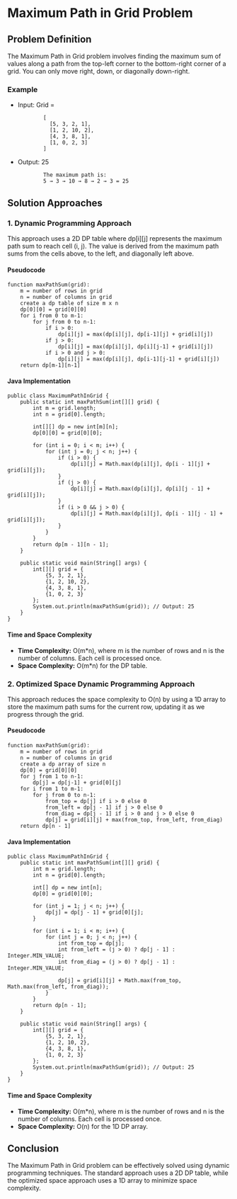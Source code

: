 Maximum Path in Grid Problem
============================

Problem Definition
------------------

The Maximum Path in Grid problem involves finding the maximum sum of values along a path from the top-left corner to the bottom-right corner of a grid. You can only move right, down, or diagonally down-right.

### Example

*   Input: Grid =
    
        
                [
                  [5, 3, 2, 1],
                  [1, 2, 10, 2],
                  [4, 3, 8, 1],
                  [1, 0, 2, 3]
                ]
                
    
*   Output: 25
    
        
                The maximum path is:
                5 → 3 → 10 → 8 → 2 → 3 = 25
                
    

Solution Approaches
-------------------

### 1\. Dynamic Programming Approach

This approach uses a 2D DP table where dp\[i\]\[j\] represents the maximum path sum to reach cell (i, j). The value is derived from the maximum path sums from the cells above, to the left, and diagonally left above.

#### Pseudocode

    function maxPathSum(grid):
        m = number of rows in grid
        n = number of columns in grid
        create a dp table of size m x n
        dp[0][0] = grid[0][0]
        for i from 0 to m-1:
            for j from 0 to n-1:
                if i > 0:
                    dp[i][j] = max(dp[i][j], dp[i-1][j] + grid[i][j])
                if j > 0:
                    dp[i][j] = max(dp[i][j], dp[i][j-1] + grid[i][j])
                if i > 0 and j > 0:
                    dp[i][j] = max(dp[i][j], dp[i-1][j-1] + grid[i][j])
        return dp[m-1][n-1]
    

#### Java Implementation

    public class MaximumPathInGrid {
        public static int maxPathSum(int[][] grid) {
            int m = grid.length;
            int n = grid[0].length;
    
            int[][] dp = new int[m][n];
            dp[0][0] = grid[0][0];
    
            for (int i = 0; i < m; i++) {
                for (int j = 0; j < n; j++) {
                    if (i > 0) {
                        dp[i][j] = Math.max(dp[i][j], dp[i - 1][j] + grid[i][j]);
                    }
                    if (j > 0) {
                        dp[i][j] = Math.max(dp[i][j], dp[i][j - 1] + grid[i][j]);
                    }
                    if (i > 0 && j > 0) {
                        dp[i][j] = Math.max(dp[i][j], dp[i - 1][j - 1] + grid[i][j]);
                    }
                }
            }
            return dp[m - 1][n - 1];
        }
    
        public static void main(String[] args) {
            int[][] grid = {
                {5, 3, 2, 1},
                {1, 2, 10, 2},
                {4, 3, 8, 1},
                {1, 0, 2, 3}
            };
            System.out.println(maxPathSum(grid)); // Output: 25
        }
    }
    

#### Time and Space Complexity

*   **Time Complexity:** O(m\*n), where m is the number of rows and n is the number of columns. Each cell is processed once.
*   **Space Complexity:** O(m\*n) for the DP table.

### 2\. Optimized Space Dynamic Programming Approach

This approach reduces the space complexity to O(n) by using a 1D array to store the maximum path sums for the current row, updating it as we progress through the grid.

#### Pseudocode

    function maxPathSum(grid):
        m = number of rows in grid
        n = number of columns in grid
        create a dp array of size n
        dp[0] = grid[0][0]
        for j from 1 to n-1:
            dp[j] = dp[j-1] + grid[0][j]
        for i from 1 to m-1:
            for j from 0 to n-1:
                from_top = dp[j] if i > 0 else 0
                from_left = dp[j - 1] if j > 0 else 0
                from_diag = dp[j - 1] if i > 0 and j > 0 else 0
                dp[j] = grid[i][j] + max(from_top, from_left, from_diag)
        return dp[n - 1]
    

#### Java Implementation

    public class MaximumPathInGrid {
        public static int maxPathSum(int[][] grid) {
            int m = grid.length;
            int n = grid[0].length;
    
            int[] dp = new int[n];
            dp[0] = grid[0][0];
    
            for (int j = 1; j < n; j++) {
                dp[j] = dp[j - 1] + grid[0][j];
            }
    
            for (int i = 1; i < m; i++) {
                for (int j = 0; j < n; j++) {
                    int from_top = dp[j];
                    int from_left = (j > 0) ? dp[j - 1] : Integer.MIN_VALUE;
                    int from_diag = (j > 0) ? dp[j - 1] : Integer.MIN_VALUE;
    
                    dp[j] = grid[i][j] + Math.max(from_top, Math.max(from_left, from_diag));
                }
            }
            return dp[n - 1];
        }
    
        public static void main(String[] args) {
            int[][] grid = {
                {5, 3, 2, 1},
                {1, 2, 10, 2},
                {4, 3, 8, 1},
                {1, 0, 2, 3}
            };
            System.out.println(maxPathSum(grid)); // Output: 25
        }
    }
    

#### Time and Space Complexity

*   **Time Complexity:** O(m\*n), where m is the number of rows and n is the number of columns. Each cell is processed once.
*   **Space Complexity:** O(n) for the 1D DP array.

Conclusion
----------

The Maximum Path in Grid problem can be effectively solved using dynamic programming techniques. The standard approach uses a 2D DP table, while the optimized space approach uses a 1D array to minimize space complexity.